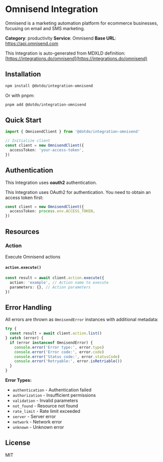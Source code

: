 # Omnisend Integration

Omnisend is a marketing automation platform for ecommerce businesses, focusing on email and SMS marketing.

**Category**: productivity
**Service**: Omnisend
**Base URL**: https://api.omnisend.com

This Integration is auto-generated from MDXLD definition: [https://integrations.do/omnisend](https://integrations.do/omnisend)

## Installation

```bash
npm install @dotdo/integration-omnisend
```

Or with pnpm:

```bash
pnpm add @dotdo/integration-omnisend
```

## Quick Start

```typescript
import { OmnisendClient } from '@dotdo/integration-omnisend'

// Initialize client
const client = new OmnisendClient({
  accessToken: 'your-access-token',
})
```

## Authentication

This Integration uses **oauth2** authentication.

This Integration uses OAuth2 for authentication. You need to obtain an access token first:

```typescript
const client = new OmnisendClient({
  accessToken: process.env.ACCESS_TOKEN,
})
```

## Resources

### Action

Execute Omnisend actions

#### `action.execute()`

```typescript
const result = await client.action.execute({
  action: 'example', // Action name to execute
  parameters: {}, // Action parameters
})
```

## Error Handling

All errors are thrown as `OmnisendError` instances with additional metadata:

```typescript
try {
  const result = await client.action.list()
} catch (error) {
  if (error instanceof OmnisendError) {
    console.error('Error type:', error.type)
    console.error('Error code:', error.code)
    console.error('Status code:', error.statusCode)
    console.error('Retryable:', error.isRetriable())
  }
}
```

**Error Types:**

- `authentication` - Authentication failed
- `authorization` - Insufficient permissions
- `validation` - Invalid parameters
- `not_found` - Resource not found
- `rate_limit` - Rate limit exceeded
- `server` - Server error
- `network` - Network error
- `unknown` - Unknown error

## License

MIT
